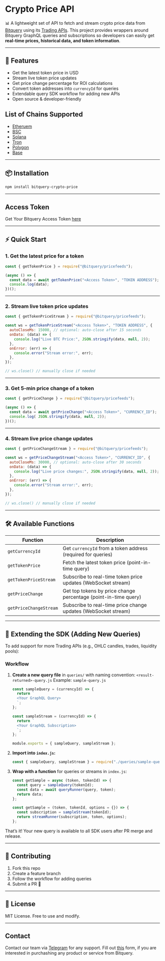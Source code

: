 # Crypto Price API

📊 A lightweight set of API to fetch and stream crypto price data from [Bitquery](https://ide.bitquery.io/utm_source=github&utm_medium=repo&utm_campaign=crypto-price-feeds) using its [Trading APIs](https://docs.bitquery.io/docs/category/crypto-price-apis/utm_source=github&utm_medium=repo&utm_campaign=crypto-price-feeds).
This project provides wrappers around Bitquery GraphQL queries and subscriptions so developers can easily get **real-time prices, historical data, and token information**.

---

## 🚀 Features

- Get the latest token price in USD
- Stream live token price updates
- Get price change percentage for ROI calculations
- Convert token addresses into `currencyId` for queries
- Extendable query SDK workflow for adding new APIs
- Open source & developer-friendly

## List of Chains Supported

- [Etheruem](https://docs.bitquery.io/docs/blockchain/Ethereum/utm_source=github&utm_medium=repo&utm_campaign=crypto-price-feeds)
- [BSC](https://docs.bitquery.io/docs/blockchain/BSC/utm_source=github&utm_medium=repo&utm_campaign=crypto-price-feeds)
- [Solana](https://docs.bitquery.io/docs/blockchain/Solana/utm_source=github&utm_medium=repo&utm_campaign=crypto-price-feeds)
- [Tron](https://docs.bitquery.io/docs/blockchain/Tron/utm_source=github&utm_medium=repo&utm_campaign=crypto-price-feeds)
- [Polygon](https://docs.bitquery.io/docs/blockchain/Matic/utm_source=github&utm_medium=repo&utm_campaign=crypto-price-feeds)
- [Base](https://docs.bitquery.io/docs/blockchain/Base/utm_source=github&utm_medium=repo&utm_campaign=crypto-price-feeds)

---

## 📦 Installation

```bash
npm install bitquery-crypto-price
```

---

## Access Token

Get Your Bitquery Access Token [here](https://account.bitquery.io/user/api_v2/access_tokens/utm_source=github&utm_medium=repo&utm_campaign=crypto-price-feeds)

---

## ⚡ Quick Start

### 1. Get the latest price for a token

```js
const { getTokenPrice } = require("@bitquery/pricefeeds");

(async () => {
  const data = await getTokenPrice("<Access Token>", "TOKEN ADDRESS");
  console.log(data);
})();
```

---

### 2. Stream live token price updates

```js
const { getTokenPriceStream } = require("@bitquery/pricefeeds");

const ws = getTokenPriceStream("<Access Token>", "TOKEN ADDRESS", {
  autoCloseMs: 15000, // optional: auto-close after 15 seconds
  onData: (data) => {
    console.log("Live BTC Price:", JSON.stringify(data, null, 2));
  },
  onError: (err) => {
    console.error("Stream error:", err);
  },
});

// ws.close() // manually close if needed
```

---

### 3. Get 5-min price change of a token

```js
const { getPriceChange } = require("@bitquery/pricefeeds");

(async () => {
  const data = await getPriceChange("<Access Token>", "CURRENCY_ID");
  console.log( JSON.stringify(data, null, 2));
})();
```

---

### 4. Stream live price change updates

```js
const { getPriceChangeStream } = require("@bitquery/pricefeeds");

const ws = getPriceChangeStream("<Access Token>", "CURRENCY_ID", {
  autoCloseMs: 30000, // optional: auto-close after 30 seconds
  onData: (data) => {
    console.log("Live price changes:", JSON.stringify(data, null, 2));
  },
  onError: (err) => {
    console.error("Stream error:", err);
  },
});

// ws.close() // manually close if needed
```

---

## 🛠️ Available Functions

| Function                | Description                                                   |
| ----------------------- | ------------------------------------------------------------- |
| `getCurrencyId`         | Get `currencyId` from a token address (required for queries)  |
| `getTokenPrice`         | Fetch the latest token price (point-in-time query)            |
| `getTokenPriceStream`   | Subscribe to real-time token price updates (WebSocket stream) |
| `getPriceChange`        | Get top tokens by price change percentage (point-in-time query) |
| `getPriceChangeStream`  | Subscribe to real-time price change updates (WebSocket stream) |

---

## 🧩 Extending the SDK (Adding New Queries)

To add support for more Trading APIs (e.g., OHLC candles, trades, liquidity pools):

### Workflow

1. **Create a new query file** in `queries/` with naming convention:
   `<result-returned>-query.js`
   Example: `sample-query.js`

   ```js
   const sampleQuery = (currencyId) => {
     return `
     <Your GraphQL Query>
     `;
   };

   const sampleStream = (currencyId) => {
     return `
     <Your GraphQL Subscription>
     `;
   };

   module.exports = { sampleQuery, sampleStream };
   ```

2. **Import into `index.js`:**

   ```js
   const { sampleQuery, sampleStream } = require("./queries/sample-query.js");
   ```

3. **Wrap with a function** for queries or streams in `index.js`:

   ```js
   const getSample = async (token, tokenId) => {
     const query = sampleQuery(tokenId);
     const data = await queryRunner(query, token);
     return data;
   };

   const getSample = (token, tokenId, options = {}) => {
     const subscription = sampleStream(tokenId);
     return streamRunner(subscription, token, options);
   };
   ```

That’s it! Your new query is available to all SDK users after PR merge and release.

---

## 🤝 Contributing

1. Fork this repo
2. Create a feature branch
3. Follow the workflow for adding queries
4. Submit a PR 🎉

---

## 📜 License

MIT License. Free to use and modify.

---

## Contact

Contact our team via [Telegram](https://t.me/Bloxy_info/utm_source=github&utm_medium=repo&utm_campaign=crypto-price-feeds) for any support.
Fill out [this](https://bitquery.io/forms/api/utm_source=github&utm_medium=repo&utm_campaign=crypto-price-feeds) form, if you are interested in purchashing any product or service from Bitquery.
